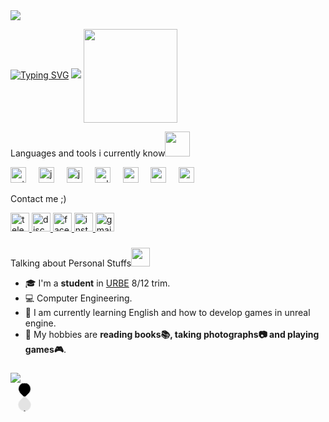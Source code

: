 <img src="https://user-images.githubusercontent.com/73097560/115834477-dbab4500-a447-11eb-908a-139a6edaec5c.gif">

[![Typing SVG](https://readme-typing-svg.herokuapp.com?font=Matemasie&size=30&duration=5000&color=F7F7F7&line=true&width=300&height=50&lines=Hello!+I'm+Elié)](https://git.io/typing-svg)
<img src="https://user-images.githubusercontent.com/73097560/115834477-dbab4500-a447-11eb-908a-139a6edaec5c.gif">
<img align="center" height="150" src="https://camo.githubusercontent.com/f855d8953441a3451555c5ca3e59175baeecf215cd0ac18dd17f15adc1cd26b2/68747470733a2f2f6d656469612e67697068792e636f6d2f6d656469612f62634b6d49576b554d436a566d2f67697068792e676966"  />

Languages ​​and tools i currently know<img src="https://media.giphy.com/media/7j2hfyeVcDtf2/giphy.gif" width="40" />
</p>

<div align="left">
  <img src="https://cdn.jsdelivr.net/gh/devicons/devicon/icons/python/python-original.svg" height="25" alt="python logo"  />
  <img width="12" />
  <img src="https://cdn.jsdelivr.net/gh/devicons/devicon/icons/javascript/javascript-original.svg" height="25" alt="javascript logo"  />
  <img width="12" />
  <img src="https://cdn.jsdelivr.net/gh/devicons/devicon/icons/java/java-original.svg" height="25" alt="java logo"  />
  <img width="12" />
  <img src="https://cdn.jsdelivr.net/gh/devicons/devicon/icons/cplusplus/cplusplus-original.svg" height="25" alt="cplusplus logo"  />
  <img width="12" />
  <img src="https://cdn.jsdelivr.net/gh/devicons/devicon/icons/androidstudio/androidstudio-original.svg" height="25" alt="androidstudio logo"  />
  <img width="12" />
  <img src="https://cdn.jsdelivr.net/gh/devicons/devicon/icons/postgresql/postgresql-original.svg" height="25" alt="postgresql logo"  />
  <img width="12" />
  <img src="https://cdn.jsdelivr.net/gh/devicons/devicon@latest/icons/unrealengine/unrealengine-original.svg" height="25" alt="unrealengine logo" />
  <img width="12" />  
  </a>

Contact me ;)
<div align="left">
  <a href="https://telegram.me/elieee1402" target="_blank">
    <img src="https://img.shields.io/static/v1?message=Telegram&logo=telegram&label=&color=2CA5E0&logoColor=white&labelColor=&style=for-the-badge" height="30" alt="telegram logo"  />
  </a>
  <a href="https://discord.com/users/elie1402" target="_blank">
    <img src="https://img.shields.io/static/v1?message=Discord&logo=discord&label=&color=7289DA&logoColor=white&labelColor=&style=for-the-badge" height="30" alt="discord logo"  />
  </a>
  <a href="https://www.facebook.com/elieee1402/" target="_blank">
    <img src="https://img.shields.io/static/v1?message=Facebook&logo=facebook&label=&color=1877F2&logoColor=white&labelColor=&style=for-the-badge" height="30" alt="facebook logo"  />
  </a>
  <a href="https://www.instagram.com/elieee1402?igsh=MXU1dXQ1Yjd4ZTdtZg==" target="_blank">
    <img src="https://img.shields.io/static/v1?message=Instagram&logo=instagram&label=&color=E4405F&logoColor=white&labelColor=&style=for-the-badge" height="30" alt="instagram logo"  />
  </a>
  <a href="mailto:eiad14022005@gmail.com" target="_blank">
    <img src="https://img.shields.io/static/v1?message=Gmail&logo=gmail&label=&color=D14836&logoColor=white&labelColor=&style=for-the-badge" height="30" alt="gmail logo"  />
  </a>


###

Talking about Personal Stuffs<img src="https://media.giphy.com/media/VgCDAzcKvsR6OM0uWg/giphy.gif" width="30">

- 🎓 I'm a **student** in [URBE](https://www.urbe.edu/) 8/12 trim.
- 💻 Computer Engineering.
- 📝 I am currently learning English and how to develop games in unreal engine.
- 🔰 My hobbies are **reading books📚, taking  photographs📷 and playing games🎮**.

###

<img src="https://user-images.githubusercontent.com/73097560/115834477-dbab4500-a447-11eb-908a-139a6edaec5c.gif">




<div class="container">
  <div class="half"></div>
  <div class="half"></div>
</div>

<style>
  .container {
    --uib-size: 45px;
    --uib-color: black;
    --uib-speed: 1.75s;
    --uib-bg-opacity: .1;
    position: relative;
    display: flex;
    flex-direction: column;
    height: var(--uib-size);
    width: var(--uib-size);
    transform: rotate(45deg);
    animation: rotate calc(var(--uib-speed) * 2) ease-in-out infinite;
  }

  .half {
    --uib-half-size: calc(var(--uib-size) * 0.435);
    position: absolute;
    display: flex;
    align-items: center;
    justify-content: center;
    width: var(--uib-half-size);
    height: var(--uib-half-size);
    overflow: hidden;
    isolation: isolate;

    &:first-child {
      top: 8.25%;
      left: 8.25%;
      border-radius: 50% 50% calc(var(--uib-size) / 15);
    }

    &:last-child {
      bottom: 8.25%;
      right: 8.25%;
      transform: rotate(180deg);
      align-self: flex-end;
      border-radius: 50% 50% calc(var(--uib-size) / 15);

      &::after {
        animation-delay: calc(var(--uib-speed) * -1);
      }
    }

    &::before {
      content: '';
      height: 100%;
      width: 100%;
      position: absolute;
      top: 0;
      left: 0;
      background-color: var(--uib-color);
      opacity: var(--uib-bg-opacity);
      transition: background-color 0.3s ease;
    }

    &::after {
      content: '';
      position: relative;
      z-index: 1;
      display: block;
      background-color: var(--uib-color);
      height: 100%;
      transform: rotate(45deg) translate(-3%, 50%) scaleX(1.2);
      width: 100%;
      transform-origin: bottom right;
      border-radius: 0 0 calc(var(--uib-size) / 20) 0;
      animation: flow calc(var(--uib-speed) * 2) linear infinite both;
      transition: background-color 0.3s ease;
    }
  }

  @keyframes flow {
    0% {
      transform: rotate(45deg) translate(-3%, 50%) scaleX(1.2);
    }
    30% {
      transform: rotate(45deg) translate(115%, 50%) scaleX(1.2);
    }

    30.001%,
    50% {
      transform: rotate(0deg) translate(-85%, -85%) scaleX(1);
    }

    80%,
    100% {
      transform: rotate(0deg) translate(0%, 0%) scaleX(1);
    }
  }

  @keyframes rotate {
    0%,
    30% {
      transform: rotate(45deg);
    }

    50%,
    80% {
      transform: rotate(225deg);
    }

    100% {
      transform: rotate(405deg);
    }
  }
</style>

